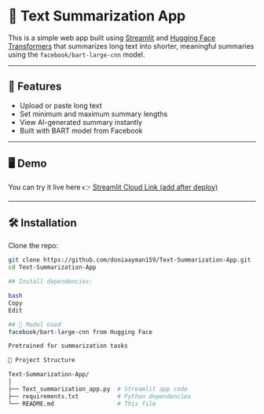 
# 📄 Text Summarization App

This is a simple web app built using [Streamlit](w) and [Hugging Face Transformers](w) that summarizes long text into shorter, meaningful summaries using the `facebook/bart-large-cnn` model.

---

## 🚀 Features

- Upload or paste long text
- Set minimum and maximum summary lengths
- View AI-generated summary instantly
- Built with BART model from Facebook

---

## 🖥️ Demo

You can try it live here 👉 [Streamlit Cloud Link (add after deploy)]()

---

## 🛠️ Installation

Clone the repo:

```bash
git clone https://github.com/doniaayman159/Text-Summarization-App.git
cd Text-Summarization-App

## Install dependencies:

bash
Copy
Edit

## 🧠 Model Used
facebook/bart-large-cnn from Hugging Face

Pretrained for summarization tasks

📂 Project Structure

Text-Summarization-App/
│
├── Text_summarization_app.py  # Streamlit app code
├── requirements.txt           # Python dependencies
└── README.md                  # This file



